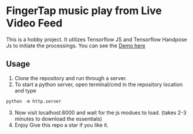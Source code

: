 # FingerTap music play from Live Video Feed

This is a hobby project. It utilizes Tensorflow JS and Tensorflow Handpose Js to initiate the processings.
You can see the <a href="https://flaskavishek.pythonanywhere.com/koimilgeya_mimic/"> Demo here</a>
## Usage
1. Clone the repository and run through a server.
2. To start a python server, open terminal/cmd in the repository location and type 
```python
python -m http.server
```
3. Now visit localhost:8000 and wait for the js modues to load. (takes 2-3 minutes to download the essentials)
4. Enjoy
Give this repo a star if you like it.

